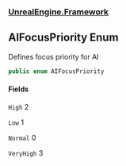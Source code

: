 ### [UnrealEngine.Framework](UnrealEngine_Framework.md 'UnrealEngine.Framework')
## AIFocusPriority Enum
Defines focus priority for AI  
```csharp
public enum AIFocusPriority

```
#### Fields
<a name='UnrealEngine_Framework_AIFocusPriority_High'></a>
`High` 2  
  
<a name='UnrealEngine_Framework_AIFocusPriority_Low'></a>
`Low` 1  
  
<a name='UnrealEngine_Framework_AIFocusPriority_Normal'></a>
`Normal` 0  
  
<a name='UnrealEngine_Framework_AIFocusPriority_VeryHigh'></a>
`VeryHigh` 3  
  
